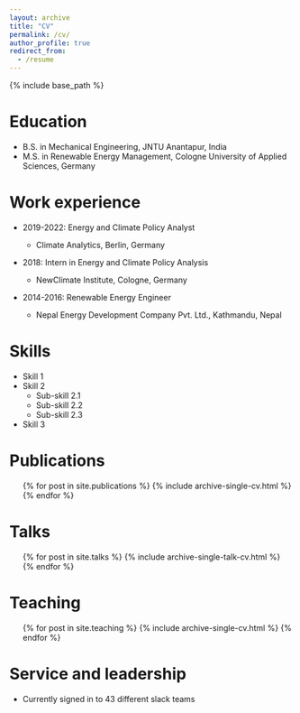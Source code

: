 ```yaml
---
layout: archive
title: "CV"
permalink: /cv/
author_profile: true
redirect_from:
  - /resume
---
```


{% include base_path %}

Education
======
* B.S. in Mechanical Engineering, JNTU Anantapur, India
* M.S. in Renewable Energy Management, Cologne University of Applied Sciences, Germany


Work experience
======
* 2019-2022: Energy and Climate Policy Analyst
  * Climate Analytics, Berlin, Germany

* 2018: Intern in Energy and Climate Policy Analysis
  * NewClimate Institute, Cologne, Germany

* 2014-2016: Renewable Energy Engineer
  * Nepal Energy Development Company Pvt. Ltd., Kathmandu, Nepal
  
Skills
======
* Skill 1
* Skill 2
  * Sub-skill 2.1
  * Sub-skill 2.2
  * Sub-skill 2.3
* Skill 3

Publications
======
  <ul>{% for post in site.publications %}
    {% include archive-single-cv.html %}
  {% endfor %}</ul>
  
Talks
======
  <ul>{% for post in site.talks %}
    {% include archive-single-talk-cv.html %}
  {% endfor %}</ul>
  
Teaching
======
  <ul>{% for post in site.teaching %}
    {% include archive-single-cv.html %}
  {% endfor %}</ul>
  
Service and leadership
======
* Currently signed in to 43 different slack teams
